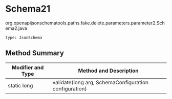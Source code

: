 # Schema21
org.openapijsonschematools.paths.fake.delete.parameters.parameter2.Schema2.java
```
type: JsonSchema
```

## Method Summary
| Modifier and Type | Method and Description |
| ----------------- | ---------------------- |
| static long | validate(long arg, SchemaConfiguration configuration) |
